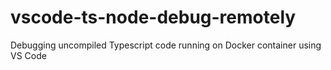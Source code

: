# vscode-ts-node-debug-remotely
Debugging uncompiled Typescript code running on Docker container using VS Code
